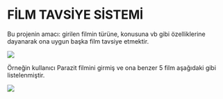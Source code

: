 
# FİLM TAVSİYE SİSTEMİ

Bu projenin amacı: girilen filmin türüne, konusuna vb gibi özelliklerine dayanarak ona uygun başka film tavsiye etmektir.

<img  src="https://github.com/Zelihaars/movie_recommend_system/blob/main/images/app%20%C2%B7%20Streamlit%20-%20Google%20Chrome%2022.10.2023%2019_00_10.png">

Örneğin kullanıcı Parazit filmini girmiş ve ona benzer 5 film aşağıdaki gibi listelenmiştir.

<img  src="https://github.com/Zelihaars/movie_recommend_system/blob/main/images/app%20%C2%B7%20Streamlit%20-%20Google%20Chrome%2022.10.2023%2019_00_54.png"> 
